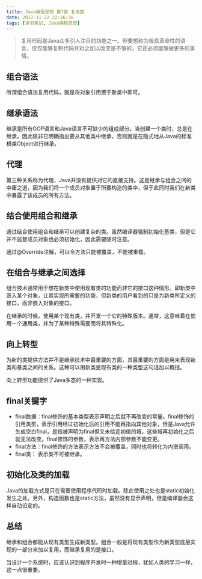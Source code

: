 ```yaml
---
title: Java编程思想 第7章 复用类
date: 2017-11-22 22:26:38
tags: [读书笔记, Java编程思想]
---
```


> 复用代码是Java众多引人注目的功能之一。但要想称为极具革命性的语言，仅仅能够复制代码并对之加以改变是不够的，它还必须能够做更多的事情。

## 组合语法

所谓组合语法复用代码，就是将对象引用置于新类中即可。

## 继承语法

继承是所有OOP语言和Java语言不可缺少的组成部分。当创建一个类时，总是在继承，因此除非已明确指出要从其他类中继承，否则就是在隐式地从Java的标准根类Object进行继承。

## 代理

第三种关系称为代理，Java并没有提供对它的直接支持。这是继承与组合之间的中庸之道，因为我们将一个成员对象置于所要构造的类中，但于此同时我们在新类中暴露了该成员的所有方法。

## 结合使用组合和继承

通过结合使用组合和继承可以创建复杂的类。虽然编译器强制初始化基类，但是它并不监督成员对象也必须初始化，因此需要随时注意。

通过@Override注解，可以令方法只能被覆盖，不能被重载。

## 在组合与继承之间选择

组合技术通常用于想在新类中使用现有类的功能而非它的接口这种情形。即新类中嵌入某个对象，让其实现所需要的功能，但新类的用户看到的只是为新类所定义的接口，而非嵌入对象的接口。

在继承的时候，使用某个现有类，并开发一个它的特殊版本。通常，这意味着在使用一个通用类，并为了某种特殊需要而将其特殊化。

## 向上转型

为新的类提供方法并不是继承技术中最重要的方面，其最重要的方面是用来表现新类和基类之间的关系。这种可以用新类是现有类的一种类型这句话加以概括。

向上转型功能提供了Java多态的一种实现。

## final关键字

- final数据：final修饰的基本类型表示声明之后就不再改变的常量。final修饰的引用类型，表示引用经过初始化后的引用不能再指向其他对象，但是Java允许生成空白final，是指被声明为final但又未给定初值的域，这些域再初始化之后就无法改变。final修饰的参数，表示再方法内部参数不能变更。
- final方法：final修饰的方法表示方法不会被覆盖，同时也将转化为内嵌调用。
- final类： 表示类不可被继承。

## 初始化及类的加载

Java的加载方式是只在需要使用程序代码时加载。除此使用之处也是static初始化发生之处。另外，构造函数也是static方法，虽然没有显示声明，但是编译器会这样自动设定的。

## 总结

继承和组合都能从现有类型生成新类型。组合一般是将现有类型作为新类型底层实现的一部分来加以复用，而继承复用的是接口。

当设计一个系统时，应该认识到程序开发时一种增量过程，犹如人类的学习一样，这一点很重要。